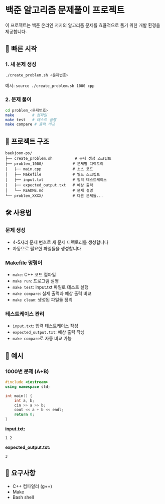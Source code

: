 # 백준 알고리즘 문제풀이 프로젝트

이 프로젝트는 백준 온라인 저지의 알고리즘 문제를 효율적으로 풀기 위한 개발 환경을 제공합니다.

## 🚀 빠른 시작

### 1. 새 문제 생성
```bash
./create_problem.sh <문제번호>
```
예시: `source ./create_problem.sh 1000 cpp`

### 2. 문제 풀이
```bash
cd problem_<문제번호>
make        # 컴파일
make test   # 테스트 실행
make compare # 출력 비교
```

## 📁 프로젝트 구조

```
baekjoon-ps/
├── create_problem.sh          # 문제 생성 스크립트
├── problem_1000/             # 문제별 디렉토리
│   ├── main.cpp              # 소스 코드
│   ├── Makefile              # 빌드 스크립트
│   ├── input.txt             # 입력 테스트케이스
│   ├── expected_output.txt   # 예상 출력
│   └── README.md             # 문제 설명
└── problem_XXXX/             # 다른 문제들...
```

## 🛠️ 사용법

### 문제 생성
- 4-5자리 문제 번호로 새 문제 디렉토리를 생성합니다
- 자동으로 필요한 파일들을 생성합니다

### Makefile 명령어
- `make`: C++ 코드 컴파일
- `make run`: 프로그램 실행
- `make test`: input.txt 파일로 테스트 실행
- `make compare`: 실제 출력과 예상 출력 비교
- `make clean`: 생성된 파일들 정리

### 테스트케이스 관리
- `input.txt`: 입력 테스트케이스 작성
- `expected_output.txt`: 예상 출력 작성
- `make compare`로 자동 비교 가능

## 📝 예시

### 1000번 문제 (A+B)
```cpp
#include <iostream>
using namespace std;

int main() {
    int a, b;
    cin >> a >> b;
    cout << a + b << endl;
    return 0;
}
```

**input.txt:**
```
1 2
```

**expected_output.txt:**
```
3
```

## 🔧 요구사항

- C++ 컴파일러 (g++)
- Make
- Bash shell
